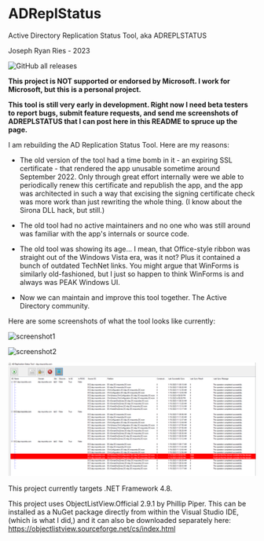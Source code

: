 # ADReplStatus

Active Directory Replication Status Tool, aka ADREPLSTATUS

Joseph Ryan Ries - 2023

<img alt="GitHub all releases" src="https://img.shields.io/github/downloads/ryanries/ADReplStatus/total">


**This project is NOT supported or endorsed by Microsoft. I work for Microsoft, but this is a personal project.**

**This tool is still very early in development. Right now I need beta testers to report bugs, submit feature requests, and send me screenshots of ADREPLSTATUS that I can post here in this README to spruce up the page.**

I am rebuilding the AD Replication Status Tool. Here are my reasons:

- The old version of the tool had a time bomb in it - an expiring SSL certificate - that rendered the app
unusable sometime around September 2022. Only through great effort internally were we able to periodically renew
this certificate and republish the app, and the app was architected in such a way that excising the signing 
certificate check was more work than just rewriting the whole thing. (I know about the Sirona DLL hack, but still.)

- The old tool had no active maintainers and no one who was still around was familiar with the app's internals or source code.

- The old tool was showing its age... I mean, that Office-style ribbon was straight out of the Windows Vista era, was it not?
Plus it contained a bunch of outdated TechNet links. You might argue that WinForms is similarly old-fashioned, but I just so 
happen to think WinForms is and always was PEAK Windows UI.

- Now we can maintain and improve this tool together. The Active Directory community.

Here are some screenshots of what the tool looks like currently:

![screenshot1](https://user-images.githubusercontent.com/15063294/212465477-8f244640-6796-4afb-ba9a-1b98acda279c.png)

![screenshot2](https://user-images.githubusercontent.com/29166333/212477765-3e4b714d-2ae0-4c78-b73e-cf13671f8eb5.png)

![screenshot3](screenshot01.png)

This project currently targets .NET Framework 4.8.

This project uses ObjectListView.Official 2.9.1 by Phillip Piper. This can be installed as a NuGet package directly from within
the Visual Studio IDE, (which is what I did,) and it can also be downloaded separately here: https://objectlistview.sourceforge.net/cs/index.html